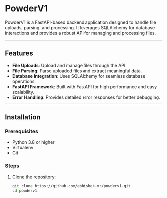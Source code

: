 # PowderV1

PowderV1 is a FastAPI-based backend application designed to handle file uploads, parsing, and processing. It leverages SQLAlchemy for database interactions and provides a robust API for managing and processing files.

---

## Features

- **File Uploads**: Upload and manage files through the API.
- **File Parsing**: Parse uploaded files and extract meaningful data.
- **Database Integration**: Uses SQLAlchemy for seamless database operations.
- **FastAPI Framework**: Built with FastAPI for high performance and easy scalability.
- **Error Handling**: Provides detailed error responses for better debugging.

---

## Installation

### Prerequisites
- Python 3.8 or higher
- Virtualenv
- Git

### Steps
1. Clone the repository:
   ```bash
   git clone https://github.com/abhishek-xr/powderv1.git
   cd powderv1